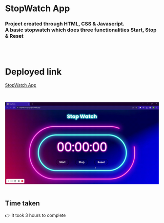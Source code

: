 # StopWatch App

### Project created through HTML, CSS & Javascript. <br> A basic stopwatch which does three functionalities Start, Stop & Reset
<br>
<br>

# Deployed link

[StopWatch App](https://stopwatch-app-project.netlify.app/ "project link")

<br>
<br>

<img src= "./stopwatch.gif" alt="">

<br>
<br>

## Time taken 
👉 It took 3 hours to complete

